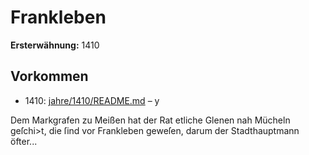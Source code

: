 # Frankleben

**Ersterwähnung:** 1410

## Vorkommen
- 1410: [jahre/1410/README.md](../jahre/1410/README.md) – y

Dem Markgrafen zu Meißen hat der Rat etliche
Glenen nah Mücheln geſchi>t, die ſind vor Frankleben
geweſen, darum der Stadthauptmann öfter...
